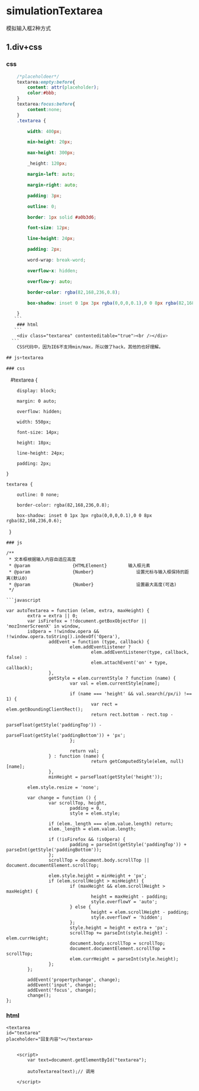 # simulationTextarea
模拟输入框2种方式
## 1.div+css

### css
```css
    /*placeholdeer*/
    textarea:empty:before{
        content: attr(placeholder);
        color:#bbb;
    }
    textarea:focus:before{
        content:none;
    }
    .textarea {

        width: 400px;

        min-height: 20px;

        max-height: 300px;

        _height: 120px;

        margin-left: auto;

        margin-right: auto;

        padding: 3px;

        outline: 0;

        border: 1px solid #a0b3d6;

        font-size: 12px;

        line-height: 24px;

        padding: 2px;

        word-wrap: break-word;

        overflow-x: hidden;

        overflow-y: auto;

        border-color: rgba(82,168,236,0.8);

        box-shadow: inset 0 1px 3px rgba(0,0,0,0.1),0 0 8px rgba(82,168,236,0.6);

    }
   ```
    ### html
   ```
    <div class="textarea" contenteditable="true"><br /></div>
  ```
    CSS代码中，因为IE6不支持min/max，所以做了hack，其他的也好理解。
    
## js+textarea

### css
```
    #textarea {

        display: block;

        margin: 0 auto;

        overflow: hidden;

        width: 550px;

        font-size: 14px;

        height: 18px;

        line-height: 24px;

        padding: 2px;

    }

    textarea {

        outline: 0 none;

        border-color: rgba(82,168,236,0.8);

        box-shadow: inset 0 1px 3px rgba(0,0,0,0.1),0 0 8px rgba(82,168,236,0.6);

    }
```
### js

/**
 * 文本框根据输入内容自适应高度
 * @param                {HTMLElement}        输入框元素
 * @param                {Number}                设置光标与输入框保持的距离(默认0)
 * @param                {Number}                设置最大高度(可选)
 */
  
```javascript

var autoTextarea = function (elem, extra, maxHeight) {
        extra = extra || 0;
        var isFirefox = !!document.getBoxObjectFor || 'mozInnerScreenX' in window,
        isOpera = !!window.opera && !!window.opera.toString().indexOf('Opera'),
                addEvent = function (type, callback) {
                        elem.addEventListener ?
                                elem.addEventListener(type, callback, false) :
                                elem.attachEvent('on' + type, callback);
                },
                getStyle = elem.currentStyle ? function (name) {
                        var val = elem.currentStyle[name];
 
                        if (name === 'height' && val.search(/px/i) !== 1) {
                                var rect = elem.getBoundingClientRect();
                                return rect.bottom - rect.top -
                                        parseFloat(getStyle('paddingTop')) -
                                        parseFloat(getStyle('paddingBottom')) + 'px';        
                        };
 
                        return val;
                } : function (name) {
                                return getComputedStyle(elem, null)[name];
                },
                minHeight = parseFloat(getStyle('height'));
 
        elem.style.resize = 'none';
 
        var change = function () {
                var scrollTop, height,
                        padding = 0,
                        style = elem.style;
 
                if (elem._length === elem.value.length) return;
                elem._length = elem.value.length;
 
                if (!isFirefox && !isOpera) {
                        padding = parseInt(getStyle('paddingTop')) + parseInt(getStyle('paddingBottom'));
                };
                scrollTop = document.body.scrollTop || document.documentElement.scrollTop;
 
                elem.style.height = minHeight + 'px';
                if (elem.scrollHeight > minHeight) {
                        if (maxHeight && elem.scrollHeight > maxHeight) {
                                height = maxHeight - padding;
                                style.overflowY = 'auto';
                        } else {
                                height = elem.scrollHeight - padding;
                                style.overflowY = 'hidden';
                        };
                        style.height = height + extra + 'px';
                        scrollTop += parseInt(style.height) - elem.currHeight;
                        document.body.scrollTop = scrollTop;
                        document.documentElement.scrollTop = scrollTop;
                        elem.currHeight = parseInt(style.height);
                };
        };
 
        addEvent('propertychange', change);
        addEvent('input', change);
        addEvent('focus', change);
        change();
};
```
### html
```
<textarea
id="textarea"
placeholder="回复内容"></textarea>


    <script>
        var text=document.getElementById("textarea");

        autoTextarea(text);// 调用

    </script>
```
